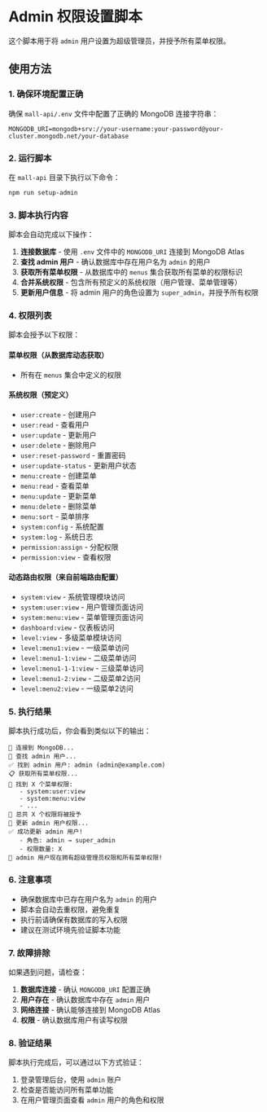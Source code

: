 # Admin 权限设置脚本

这个脚本用于将 `admin` 用户设置为超级管理员，并授予所有菜单权限。

## 使用方法

### 1. 确保环境配置正确

确保 `mall-api/.env` 文件中配置了正确的 MongoDB 连接字符串：

```env
MONGODB_URI=mongodb+srv://your-username:your-password@your-cluster.mongodb.net/your-database
```

### 2. 运行脚本

在 `mall-api` 目录下执行以下命令：

```bash
npm run setup-admin
```

### 3. 脚本执行内容

脚本会自动完成以下操作：

1. **连接数据库** - 使用 `.env` 文件中的 `MONGODB_URI` 连接到 MongoDB Atlas
2. **查找 admin 用户** - 确认数据库中存在用户名为 `admin` 的用户
3. **获取所有菜单权限** - 从数据库中的 `menus` 集合获取所有菜单的权限标识
4. **合并系统权限** - 包含所有预定义的系统权限（用户管理、菜单管理等）
5. **更新用户信息** - 将 admin 用户的角色设置为 `super_admin`，并授予所有权限

### 4. 权限列表

脚本会授予以下权限：

#### 菜单权限（从数据库动态获取）
- 所有在 `menus` 集合中定义的权限

#### 系统权限（预定义）
- `user:create` - 创建用户
- `user:read` - 查看用户
- `user:update` - 更新用户
- `user:delete` - 删除用户
- `user:reset-password` - 重置密码
- `user:update-status` - 更新用户状态
- `menu:create` - 创建菜单
- `menu:read` - 查看菜单
- `menu:update` - 更新菜单
- `menu:delete` - 删除菜单
- `menu:sort` - 菜单排序
- `system:config` - 系统配置
- `system:log` - 系统日志
- `permission:assign` - 分配权限
- `permission:view` - 查看权限

#### 动态路由权限（来自前端路由配置）
- `system:view` - 系统管理模块访问
- `system:user:view` - 用户管理页面访问
- `system:menu:view` - 菜单管理页面访问
- `dashboard:view` - 仪表板访问
- `level:view` - 多级菜单模块访问
- `level:menu1:view` - 一级菜单访问
- `level:menu1-1:view` - 二级菜单访问
- `level:menu1-1-1:view` - 三级菜单访问
- `level:menu1-2:view` - 二级菜单2访问
- `level:menu2:view` - 一级菜单2访问

### 5. 执行结果

脚本执行成功后，你会看到类似以下的输出：

```
🔗 连接到 MongoDB...
👤 查找 admin 用户...
✅ 找到 admin 用户: admin (admin@example.com)
📋 获取所有菜单权限...
📝 找到 X 个菜单权限:
   - system:user:view
   - system:menu:view
   - ...
🔐 总共 X 个权限将被授予
🔄 更新 admin 用户权限...
✅ 成功更新 admin 用户!
   - 角色: admin → super_admin
   - 权限数量: X
🎉 admin 用户现在拥有超级管理员权限和所有菜单权限!
```

### 6. 注意事项

- 确保数据库中已存在用户名为 `admin` 的用户
- 脚本会自动去重权限，避免重复
- 执行前请确保有数据库的写入权限
- 建议在测试环境先验证脚本功能

### 7. 故障排除

如果遇到问题，请检查：

1. **数据库连接** - 确认 `MONGODB_URI` 配置正确
2. **用户存在** - 确认数据库中存在 `admin` 用户
3. **网络连接** - 确认能够连接到 MongoDB Atlas
4. **权限** - 确认数据库用户有读写权限

### 8. 验证结果

脚本执行完成后，可以通过以下方式验证：

1. 登录管理后台，使用 `admin` 账户
2. 检查是否能访问所有菜单功能
3. 在用户管理页面查看 `admin` 用户的角色和权限